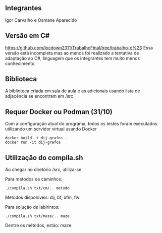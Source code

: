 ## Integrantes
Igor Carvalho e Osmane Aparecido

## Versão em C#
https://github.com/locdown2311/TrabalhoFinal/tree/trabalho-c%23
Essa versão está incompleta mas ao menos foi realizado a tentativa de adaptação ao C#, linguagem que os integrantes tem muito menos conhecimento.

## Biblioteca
A biblioteca criada em sala de aula e as adicionais usando lista de adjacência se encontram em /src

## Requer Docker ou Podman (31/10)
Com a configuração atual do programa, todos os testes foram executados utilizando um servidor virtual usando Docker

```
docker build -t dij-grafos .
docker run -it dij-grafos 
```

## Utilização do compila.sh
Ao chegar no diretório /src, utiliza-se

Para métodos de caminhos:

```
./compila.sh txt/cm/.. metodo
```
Metodos disponíveis: dij, bf, bfm, fw


Para solução de labirintos:

```
./compila.sh txt/maze/.. maze
```

Dentre os métodos, estão: maze
